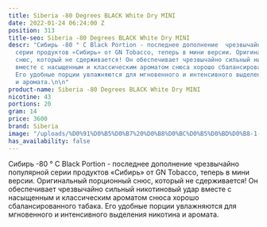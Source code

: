 ```yaml
---
title: Siberia -80 Degrees BLACK White Dry MINI
date: 2022-01-24 06:24:00 Z
position: 313
title-seo: Siberia -80 Degrees BLACK White Dry MINI
descr: "Сибирь -80 ° C Black Portion - последнее дополнение  чрезвычайно популярной
  серии продуктов «Сибирь» от GN Tobacco, теперь в мини версии. Оригинальный порционный
  снюс, который не сдерживается! Он обеспечивает чрезвычайно сильный никотиновый удар
  вместе с насыщенным и классическим ароматом снюса хорошо сбалансированного табака.
  Его удобные порции увлажняются для мгновенного и интенсивного выделения никотина
  и аромата.\n\n"
product-name: Siberia -80 Degrees BLACK White Dry MINI
nicotine: 43
portions: 20
gram: 14
price: 3600
brand: Siberia
image: "/uploads/%D0%91%D0%B5%D0%B7%20%D0%B8%D0%BC%D0%B5%D0%BD%D0%B8-1-d0ca2e.png"
has_availability: false
---
```


Сибирь -80 ° C Black Portion - последнее дополнение  чрезвычайно популярной серии продуктов «Сибирь» от GN Tobacco, теперь в мини версии. Оригинальный порционный снюс, который не сдерживается! Он обеспечивает чрезвычайно сильный никотиновый удар вместе с насыщенным и классическим ароматом снюса хорошо сбалансированного табака. Его удобные порции увлажняются для мгновенного и интенсивного выделения никотина и аромата.


